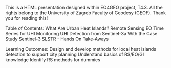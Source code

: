 This is a HTML presentation designed within EO4GEO project, T4.3. All the rights belong to the University of Zagreb Faculty of Geodesy (GEOF). Thank you for reading this!


Table of Contents:
What Are Urban Heat Islands?
Remote Sensing
EO Time Series for UHI Monitoring
UHI Detection from Sentinel-3a With the Case Study
Sentinel-3 SLSTR - Hands On
Take-Aways


Learning Outcomes:
Design and develop methods for local heat islands detection to support city planning
Understand basics of RS/EO/GI knowledge
Identify RS methods for dummies
